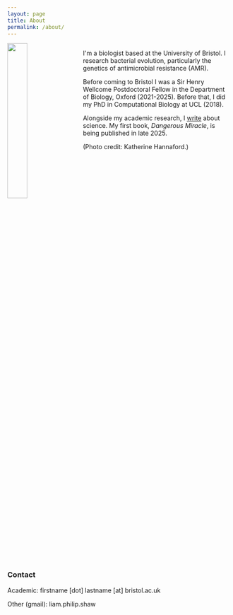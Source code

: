 ```yaml
---
layout: page
title: About
permalink: /about/
---
```


<div style="overflow: auto;">
  <img src="{{ site.baseurl }}/images/Liam-Shaw-headshot-2025.jpg"
       width="30%" 
       style="float: left; padding: 0px 20px 0px 0px;" />

  <p>
I'm a biologist based at the University of Bristol. I research bacterial evolution, particularly the genetics of antimicrobial resistance (AMR).
  </p>
  <p>
Before coming to Bristol I was a Sir Henry Wellcome Postdoctoral Fellow in the Department of Biology, Oxford (2021-2025). Before that, I did my PhD in Computational Biology at UCL (2018).
</p>
<p>
Alongside my academic research, I <a href="">write</a> about science. My first book, <i>Dangerous Miracle</i>, is being published in late 2025. 
</p>
<p>
(Photo credit: Katherine Hannaford.)
</p>
</div>

### Contact

Academic: firstname [dot] lastname [at] bristol.ac.uk

Other (gmail): liam.philip.shaw
